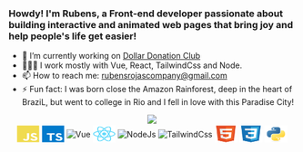 ### Howdy! I'm Rubens, a Front-end developer passionate about building interactive and animated web pages that bring joy and help people's life get easier!

- 🐷 I’m currently working on [Dollar Donation Club](https://dollardonationclub.com/)
- 🧑🏻‍💻 I work mostly with Vue, React, TailwindCss and Node.
- 📫 How to reach me: rubensrojascompany@gmail.com
- ⚡ Fun fact: I was born close the Amazon Rainforest, deep in the heart of BraziL, but went to college in Rio and I fell in love with this Paradise City!

<div align="center">
  <img height="180em" src="https://github-readme-stats.vercel.app/api?username=rubensrojas&show_icons=true&theme=dracula&include_all_commits=true&count_private=true"/>
</div> 
<div align="center" style="display: inline_block">
  <img align="center" alt="Js" height="30" width="40" src="https://raw.githubusercontent.com/devicons/devicon/master/icons/javascript/javascript-plain.svg">
  <img align="center" alt="Ts" height="30" width="40" src="https://raw.githubusercontent.com/devicons/devicon/master/icons/typescript/typescript-plain.svg">
  <img align="center" alt="Vue" height="30" width="40" src="https://cdn.jsdelivr.net/gh/devicons/devicon/icons/vuejs/vuejs-original.svg" />
  <img align="center" alt="React" height="30" width="40" src="https://raw.githubusercontent.com/devicons/devicon/master/icons/react/react-original.svg">
  <img align="center" alt="NodeJs" height="30" width="40" src="https://cdn.jsdelivr.net/gh/devicons/devicon/icons/nodejs/nodejs-plain.svg" />
  <img align="center" alt="TailwindCss" height="30" width="40" src="https://cdn.jsdelivr.net/gh/devicons/devicon/icons/tailwindcss/tailwindcss-plain.svg" /> 
  <img align="center" alt="HTML" height="30" width="40" src="https://raw.githubusercontent.com/devicons/devicon/master/icons/html5/html5-original.svg">
  <img align="center" alt="CSS" height="30" width="40" src="https://raw.githubusercontent.com/devicons/devicon/master/icons/css3/css3-original.svg">
  <img align="center" alt="Python" height="30" width="40" src="https://raw.githubusercontent.com/devicons/devicon/master/icons/python/python-original.svg">
</div>
